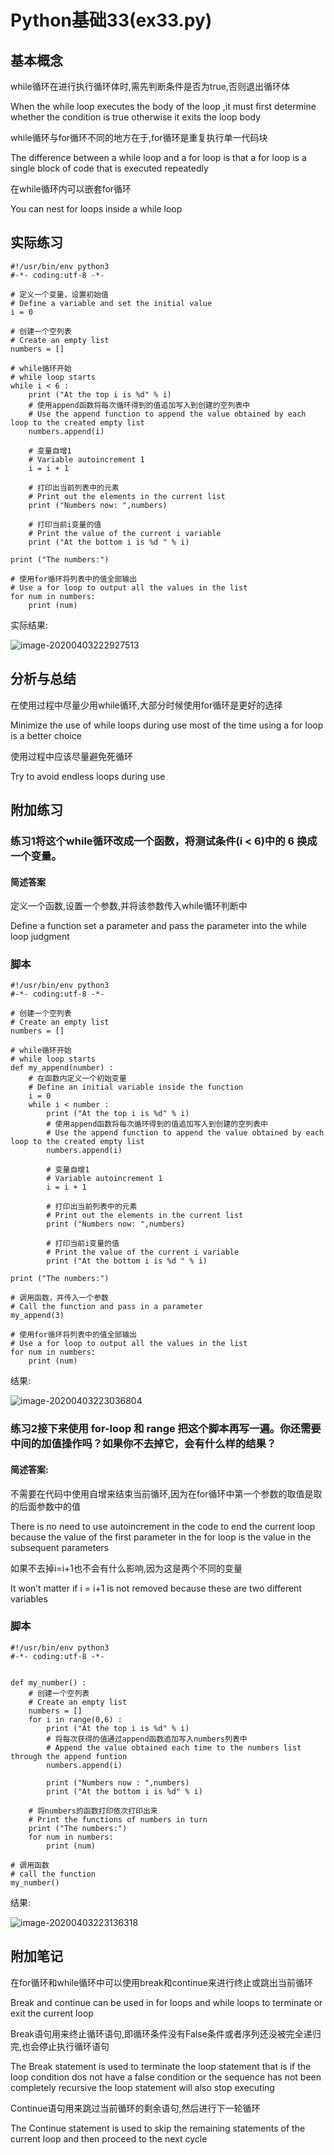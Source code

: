 # Python基础33(ex33.py)

## 基本概念

while循环在进行执行循环体时,需先判断条件是否为true,否则退出循环体

When the while loop executes the body of the loop ,it must first determine whether the condition is true otherwise it exits the loop body

while循环与for循环不同的地方在于,for循环是重复执行单一代码块

The difference between a while loop and a for loop is that a for loop is a single block of code that is executed repeatedly

在while循环内可以嵌套for循环

You can nest for loops inside a while loop 

## 实际练习

```
#!/usr/bin/env python3
#-*- coding:utf-8 -*-

# 定义一个变量，设置初始值
# Define a variable and set the initial value
i = 0

# 创建一个空列表
# Create an empty list
numbers = []

# while循环开始
# while loop starts
while i < 6 :
    print ("At the top i is %d" % i)
    # 使用append函数将每次循环得到的值追加写入到创建的空列表中
    # Use the append function to append the value obtained by each loop to the created empty list
    numbers.append(i)

    # 变量自增1
    # Variable autoincrement 1
    i = i + 1

    # 打印出当前列表中的元素
    # Print out the elements in the current list
    print ("Numbers now: ",numbers)

    # 打印当前i变量的值
    # Print the value of the current i variable
    print ("At the bottom i is %d " % i)

print ("The numbers:")

# 使用for循环将列表中的值全部输出
# Use a for loop to output all the values in the list
for num in numbers:
    print (num)
```

实际结果:

![image-20200403222927513](ex33.assets/image-20200403222927513.png)

## 分析与总结

在使用过程中尽量少用while循环,大部分时候使用for循环是更好的选择

Minimize the use of while loops during use most of the time using a for loop is a better choice

使用过程中应该尽量避免死循环

Try to avoid endless loops during use

## 附加练习

### 练习1将这个while循环改成一个函数，将测试条件(i < 6)中的 6 换成一个变量。

#### 简述答案

定义一个函数,设置一个参数,并将该参数传入while循环判断中

Define a function set a parameter and pass the parameter into the while loop judgment

### 脚本

```
#!/usr/bin/env python3
#-*- coding:utf-8 -*-

# 创建一个空列表
# Create an empty list
numbers = []

# while循环开始
# while loop starts
def my_append(number) :
    # 在函数内定义一个初始变量
    # Define an initial variable inside the function
    i = 0
    while i < number :
        print ("At the top i is %d" % i)
        # 使用append函数将每次循环得到的值追加写入到创建的空列表中
        # Use the append function to append the value obtained by each loop to the created empty list
        numbers.append(i)

        # 变量自增1
        # Variable autoincrement 1
        i = i + 1

        # 打印出当前列表中的元素
        # Print out the elements in the current list
        print ("Numbers now: ",numbers)

        # 打印当前i变量的值
        # Print the value of the current i variable
        print ("At the bottom i is %d " % i)

print ("The numbers:")

# 调用函数，并传入一个参数
# Call the function and pass in a parameter
my_append(3)

# 使用for循环将列表中的值全部输出
# Use a for loop to output all the values in the list
for num in numbers:
    print (num)
```

结果:

![image-20200403223036804](ex33.assets/image-20200403223036804.png)

### 练习2接下来使用 for-loop 和 range 把这个脚本再写一遍。你还需要中间的加值操作吗？如果你不去掉它，会有什么样的结果？

#### 简述答案:

不需要在代码中使用自增来结束当前循环,因为在for循环中第一个参数的取值是取的后面参数中的值

There is no need to use autoincrement in the code to end the current loop because the value of the first parameter in the for loop is the value in the subsequent parameters

如果不去掉i=i+1也不会有什么影响,因为这是两个不同的变量

It won’t matter if i = i+1 is not removed because these are two different variables

### 脚本

```
#!/usr/bin/env python3
#-*- coding:utf-8 -*-


def my_number() :
    # 创建一个空列表
    # Create an empty list
    numbers = []
    for i in range(0,6) :
        print ("At the top i is %d" % i)
        # 将每次获得的值通过append函数追加写入numbers列表中
        # Append the value obtained each time to the numbers list through the append funtion 
        numbers.append(i)

        print ("Numbers now : ",numbers)
        print ("At the bottom i is %d" % i)

    # 将numbers的函数打印依次打印出来
    # Print the functions of numbers in turn
    print ("The numbers:")	
    for num in numbers:
        print (num)

# 调用函数
# call the function
my_number()
```

结果:

![image-20200403223136318](ex33.assets/image-20200403223136318.png)

## 附加笔记

在for循环和while循环中可以使用break和continue来进行终止或跳出当前循环

Break and continue can be used in for loops and while loops to terminate or exit the current loop

Break语句用来终止循环语句,即循环条件没有False条件或者序列还没被完全递归完,也会停止执行循环语句

The Break statement is used to terminate the loop statement that is if the loop condition dos not have a false condition or the sequence has not been completely recursive the loop statement will also stop executing

Continue语句用来跳过当前循环的剩余语句,然后进行下一轮循环

The Continue statement is used to skip the remaining statements of the current loop and then proceed to the next cycle
